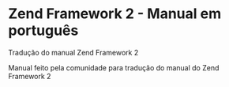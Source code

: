 # Zend Framework 2 - Manual em português
Tradução do manual Zend Framework 2

Manual feito pela comunidade para tradução do manual do Zend Framework 2
